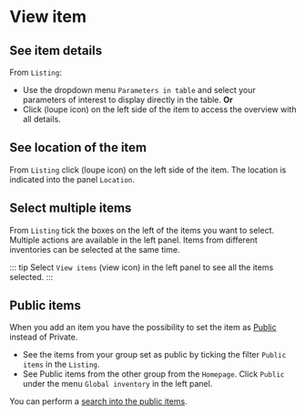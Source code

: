 # View item

## See item details
From `Listing`:
* Use the dropdown menu `Parameters in table` and select your parameters of interest to display directly in the table.
**Or**
* Click (loupe icon) on the left side of the item to access the overview with all details.

## See location of the item
From `Listing` click (loupe icon) on the left side of the item. The location is indicated into the panel `Location`.

## Select multiple items
From `Listing` tick the boxes on the left of the items you want to select. Multiple actions are available in the left panel. Items from different inventories can be selected at the same time.

::: tip
Select `View items` (view icon) in the left panel to see all the items selected.
::: 

## Public items
When you add an item you have the possibility to set the item as [Public](/laboratory-information-management-system/add-item.html#private-public-items) instead of Private. 

* See the items from your group set as public by ticking the filter `Public items` in the `Listing`.
* See Public items from the other group from the `Homepage`. Click `Public`
under the menu `Global inventory` in the left panel.

You can perform a [search into the public items](/laboratory-information-management-system/search-item.html#search-into-public-items).
